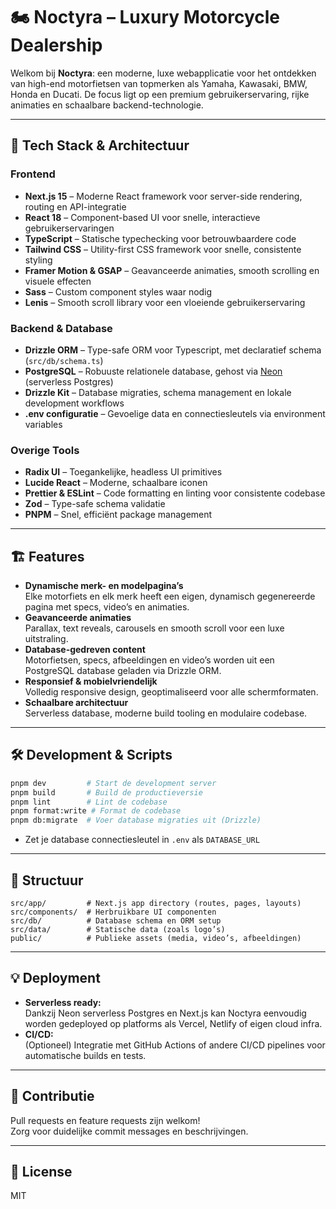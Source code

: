 # 🏍️ Noctyra – Luxury Motorcycle Dealership

Welkom bij **Noctyra**: een moderne, luxe webapplicatie voor het ontdekken van high-end motorfietsen van topmerken als Yamaha, Kawasaki, BMW, Honda en Ducati. De focus ligt op een premium gebruikerservaring, rijke animaties en schaalbare backend-technologie.

---

## 🚀 Tech Stack & Architectuur

### Frontend

- **Next.js 15** – Moderne React framework voor server-side rendering, routing en API-integratie
- **React 18** – Component-based UI voor snelle, interactieve gebruikerservaringen
- **TypeScript** – Statische typechecking voor betrouwbaardere code
- **Tailwind CSS** – Utility-first CSS framework voor snelle, consistente styling
- **Framer Motion & GSAP** – Geavanceerde animaties, smooth scrolling en visuele effecten
- **Sass** – Custom component styles waar nodig
- **Lenis** – Smooth scroll library voor een vloeiende gebruikerservaring

### Backend & Database

- **Drizzle ORM** – Type-safe ORM voor Typescript, met declaratief schema (`src/db/schema.ts`)
- **PostgreSQL** – Robuuste relationele database, gehost via [Neon](https://neon.tech/) (serverless Postgres)
- **Drizzle Kit** – Database migraties, schema management en lokale development workflows
- **.env configuratie** – Gevoelige data en connectiesleutels via environment variables

### Overige Tools

- **Radix UI** – Toegankelijke, headless UI primitives
- **Lucide React** – Moderne, schaalbare iconen
- **Prettier & ESLint** – Code formatting en linting voor consistente codebase
- **Zod** – Type-safe schema validatie
- **PNPM** – Snel, efficiënt package management

---

## 🏗️ Features

- **Dynamische merk- en modelpagina’s**  
  Elke motorfiets en elk merk heeft een eigen, dynamisch gegenereerde pagina met specs, video’s en animaties.
- **Geavanceerde animaties**  
  Parallax, text reveals, carousels en smooth scroll voor een luxe uitstraling.
- **Database-gedreven content**  
  Motorfietsen, specs, afbeeldingen en video’s worden uit een PostgreSQL database geladen via Drizzle ORM.
- **Responsief & mobielvriendelijk**  
  Volledig responsive design, geoptimaliseerd voor alle schermformaten.
- **Schaalbare architectuur**  
  Serverless database, moderne build tooling en modulaire codebase.

---

## 🛠️ Development & Scripts

```sh
pnpm dev         # Start de development server
pnpm build       # Build de productieversie
pnpm lint        # Lint de codebase
pnpm format:write # Format de codebase
pnpm db:migrate  # Voer database migraties uit (Drizzle)
```

- Zet je database connectiesleutel in `.env` als `DATABASE_URL`

---

## 📁 Structuur

```
src/app/         # Next.js app directory (routes, pages, layouts)
src/components/  # Herbruikbare UI componenten
src/db/          # Database schema en ORM setup
src/data/        # Statische data (zoals logo’s)
public/          # Publieke assets (media, video’s, afbeeldingen)
```

---

## 💡 Deployment

- **Serverless ready:**  
  Dankzij Neon serverless Postgres en Next.js kan Noctyra eenvoudig worden gedeployed op platforms als Vercel, Netlify of eigen cloud infra.
- **CI/CD:**  
  (Optioneel) Integratie met GitHub Actions of andere CI/CD pipelines voor automatische builds en tests.

---

## 🤝 Contributie

Pull requests en feature requests zijn welkom!  
Zorg voor duidelijke commit messages en beschrijvingen.

---

## 📜 License

MIT
